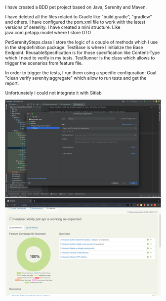 I have created a BDD pet project based on Java, Serenity and Maven.

I have deleted all the files related to Gradle like "build.gradle", "gradlew" and others.
I have configured the pom.xml file to work with the latest versions of serenity.
I have created a mini structure. Like java.com.petapp.model where I store DTO

PetSerenitySteps.class I store the logic of a couple of methods which I use in the stepdefinition package. 
TestBase is where I initialize the Base Endpoint.
ReusableSpecification is for those specification like Content-Type which I need to verify in my tests. 
TestRunner is the class which allows to trigger the scenarios from feature file.

In order to trigger the tests, I run them using a specific configuration: Goal "clean verify serenity:aggregate" 
which allow to run tests and get the report.

Unfortunately I could not integrate it with Gitlab

![img.png](img.png)
![img_1.png](img_1.png)